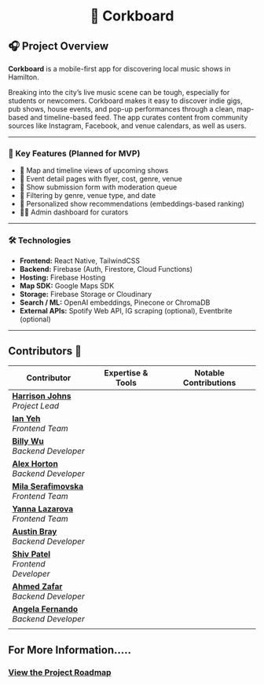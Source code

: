 <h1 align="center">📍 Corkboard</h1>

## 🎧 Project Overview

**Corkboard** is a mobile-first app for discovering local music shows in Hamilton.

Breaking into the city’s live music scene can be tough, especially for students or newcomers. Corkboard makes it easy to discover indie gigs, pub shows, house events, and pop-up performances through a clean, map-based and timeline-based feed. The app curates content from community sources like Instagram, Facebook, and venue calendars, as well as users.

---

### 🔑 Key Features (Planned for MVP)
- 📍 Map and timeline views of upcoming shows
- 🎫 Event detail pages with flyer, cost, genre, venue
- 🧾 Show submission form with moderation queue
- 🔎 Filtering by genre, venue type, and date
- 🧠 Personalized show recommendations (embeddings-based ranking)
- 🧑‍💻 Admin dashboard for curators

---

### 🛠️ Technologies
- **Frontend:** React Native, TailwindCSS
- **Backend:** Firebase (Auth, Firestore, Cloud Functions)
- **Hosting:** Firebase Hosting
- **Map SDK:** Google Maps SDK
- **Storage:** Firebase Storage or Cloudinary
- **Search / ML:** OpenAI embeddings, Pinecone or ChromaDB
- **External APIs:** Spotify Web API, IG scraping (optional), Eventbrite (optional)

---
## Contributors :handshake:

| Contributor                                                                                                     | Expertise & Tools                                                                                                                                                                                                                                   | Notable Contributions                                                                                                                                                        |
| --------------------------------------------------------------------------------------------------------------- | --------------------------------------------------------------------------------------------------------------------------------------------------------------------------------------------------------------------------------------------------- | --------------------------------------------------------------------------------------------------------------------------------------------------------------------------- |
| [**Harrison Johns**](https://github.com/johnsh9656) <br/><i>Project Lead</i> |  |  |
| [**Ian Yeh**](https://github.com/ian-yeh) <br/><i>Frontend Team</i> | | |
| [**Billy Wu**](https://github.com/Billy423) <br/><i>Backend Developer</i> |  |  |  |
| [**Alex Horton**](https://github.com/needlesndpins)<br/><i>Backend Developer</i> |  |  |  |
| [**Mila Serafimovska**](https://github.com/mila-sera) <br/><i> Frontend Team</i> |  |  |  |
| [**Yanna Lazarova**](https://github.com/yanna-nl) <br/><i>Frontend Team</i> | | |
| [**Austin Bray**](https://github.com/austinbray77) <br/><i>Backend Developer</i> |  |  |  |
| [**Shiv Patel**](https://github.com/Shiv-sp) <br/><i>Frontend Developer</i> |  |  |  |
| [**Ahmed Zafar**](https://github.com/ahmed-z5645) <br/><i>Backend Developer</i> |  |  |  |
| [**Angela Fernando**](https://github.com/angefern)<br/><i>Backend Developer</i> |  |  |  |
|  |  |  |  |

## For More Information.....
### [View the Project Roadmap](./PROJECT-ROADMAP.md)









